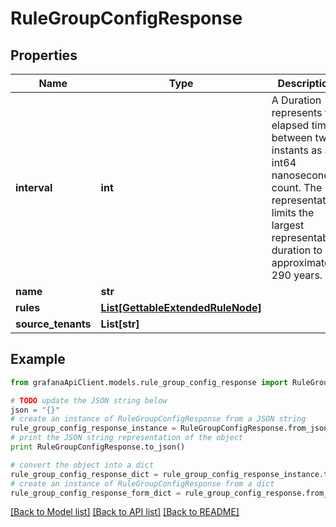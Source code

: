 # RuleGroupConfigResponse


## Properties
Name | Type | Description | Notes
------------ | ------------- | ------------- | -------------
**interval** | **int** | A Duration represents the elapsed time between two instants as an int64 nanosecond count. The representation limits the largest representable duration to approximately 290 years. | [optional] 
**name** | **str** |  | [optional] 
**rules** | [**List[GettableExtendedRuleNode]**](GettableExtendedRuleNode.md) |  | [optional] 
**source_tenants** | **List[str]** |  | [optional] 

## Example

```python
from grafanaApiClient.models.rule_group_config_response import RuleGroupConfigResponse

# TODO update the JSON string below
json = "{}"
# create an instance of RuleGroupConfigResponse from a JSON string
rule_group_config_response_instance = RuleGroupConfigResponse.from_json(json)
# print the JSON string representation of the object
print RuleGroupConfigResponse.to_json()

# convert the object into a dict
rule_group_config_response_dict = rule_group_config_response_instance.to_dict()
# create an instance of RuleGroupConfigResponse from a dict
rule_group_config_response_form_dict = rule_group_config_response.from_dict(rule_group_config_response_dict)
```
[[Back to Model list]](../README.md#documentation-for-models) [[Back to API list]](../README.md#documentation-for-api-endpoints) [[Back to README]](../README.md)


